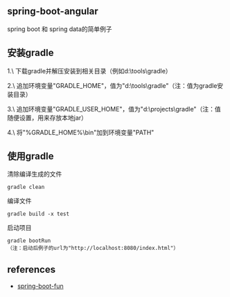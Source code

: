 spring-boot-angular
------------------------
spring boot 和 spring data的简单例子

安装gradle
-----------------
1.\ 下载gradle并解压安装到相关目录（例如d:\tools\gradle）

2.\ 追加环境变量"GRADLE_HOME"，值为"d:\tools\gradle"（注：值为gradle安装目录）

3.\ 追加环境变量"GRADLE_USER_HOME"，值为"d:\projects\gradle"（注：值随便设置，用来存放本地jar）

4.\ 将"%GRADLE_HOME%\bin"加到环境变量"PATH"

使用gradle
-----------------------------
清除编译生成的文件
```
gradle clean
```

编译文件
```
gradle build -x test
```

启动项目
```
gradle bootRun
（注：启动后例子的url为"http://localhost:8080/index.html"）
```

references
-----------------------------------------------
* [spring-boot-fun](https://github.com/rafalnowak/spring-boot-fun)


